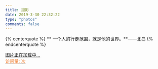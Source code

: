 ```yaml
---
title: 摄影
date: 2019-3-30 22:32:22
type: "photos"
comments: false
---
```


<link rel="stylesheet" href="./ins.css">
<link rel="stylesheet" href="./photoswipe.css">
<link rel="stylesheet" href="./default-skin/default-skin.css">

<!---
<div class="photos-btn-wrap">
    <a class="photos-btn active" href="javascript:void(0)">Photos</a>
    <a class="photos-btn" href="/photos/videos.html">Videos</a>
</div>
--->

{% centerquote %}
   ** 一个人的行走范围，就是他的世界。**——北岛
{% endcenterquote %}

<div class="instagram itemscope">
    <a href="https://winddoing.github.io" target="_blank" class="open-ins">图片正在加载中…</a>
</div>

<script>
    (function() {
        var loadScript = function(path) {
            var $script = document.createElement('script')
            document.getElementsByTagName('body')[0].appendChild($script)
            $script.setAttribute('src', path)
        }
        setTimeout(function() {
            loadScript('./ins.js')
        }, 0)
    })()
</script>


<a class="cloud-tie-join-count" href="javascript:void(0);" style="color:gray;font-size:14px;">
    <span class="icon-sort"></span>
    <span id="busuanzi_container_page_pv" style="color: rgb(239, 117, 34); font-size: 14px; display: inline;">
        访问量: <span id="busuanzi_value_page_pv"></span>次
    </span>
</a>

